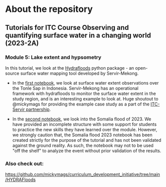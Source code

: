 # About the repository
## Tutorials for ITC Course Observing and quantifying surface water in a changing world (2023-2A)
### Module 5: Lake extent and hypsometry

In this tutorial, we look at the [Hydrafloods](https://github.com/Servir-Mekong/hydra-floods) python package - an open-source surface water mapping tool developed by Servir-Mekong. 

- In the [first notebook](https://github.com/ITC-Water-Resources/itc-hydrafloods-2024/blob/main/notebooks/01-Tonle_Sap_Indonesia.ipynb), we look at surface water extent observations over the Tonle Sap in Indonesia. Servir-Mekong has an operational framework with hydrafloods to monitor the surface water extent in the study region, and is an interesting example to look at. Huge shoutout to @mickymags for providing the example case study as a part of the [ITC-Servir partnership](https://www.itc.nl/alumni/70-years-of-itc/timeline-stories/SERVIR-program/).

- In the [second notebook](https://github.com/ITC-Water-Resources/itc-hydrafloods-2024/blob/main/notebooks/02_Beledweyne_Flood_Somalia.ipynb), we look into the Somalia flood of 2023. We have provided an incomplete structure with some support for students to practice the new skills they have learned over the module. However, we strongly caution that, the Somalia flood 2023 notebook has been created strictly for the purpose of the tutorial and has not been validated against the ground reality. As such, the notebook may not to be used "off the shelf" to analyze the event without prior validation of the results.

### Also check out: 
https://github.com/mickymags/curriculum_development_initiative/tree/main/HYDRAFloods 
